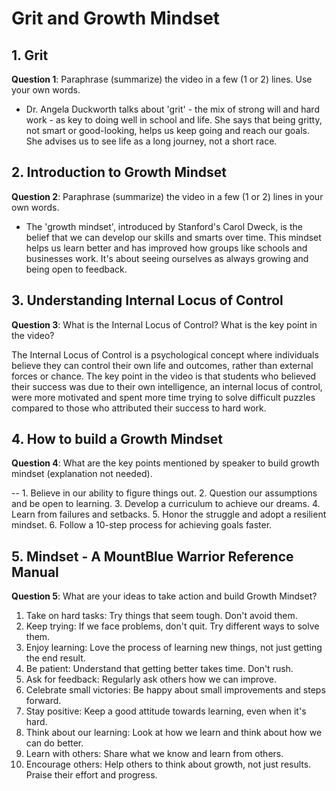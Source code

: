 # Grit and Growth Mindset

## 1. Grit
**Question 1**: Paraphrase (summarize) the video in a few (1 or 2) lines. Use your own words.

- Dr. Angela Duckworth talks about 'grit' - the mix of strong will and hard work - as key to doing well in school and life. She says that being gritty, not smart or good-looking, helps us keep going and reach our goals. She advises us to see life as a long journey, not a short race.

## 2. Introduction to Growth Mindset
**Question 2**: Paraphrase (summarize) the video in a few (1 or 2) lines in your own words.

- The 'growth mindset', introduced by Stanford's Carol Dweck, is the belief that we can develop our skills and smarts over time. This mindset helps us learn better and has improved how groups like schools and businesses work. It's about seeing ourselves as always growing and being open to feedback.

## 3. Understanding Internal Locus of Control
**Question 3**: What is the Internal Locus of Control? What is the key point in the video?

The Internal Locus of Control is a psychological concept where individuals believe they can control their own life and outcomes, rather than external forces or chance. The key point in the video is that students who believed their success was due to their own intelligence, an internal locus of control, were more motivated and spent more time trying to solve difficult puzzles compared to those who attributed their success to hard work.

## 4. How to build a Growth Mindset
**Question 4**: What are the key points mentioned by speaker to build growth mindset (explanation not needed).

-- 1. Believe in our ability to figure things out.
2. Question our assumptions and be open to learning.
3. Develop a curriculum to achieve our dreams.
4. Learn from failures and setbacks.
5. Honor the struggle and adopt a resilient mindset.
6. Follow a 10-step process for achieving goals faster.

## 5. Mindset - A MountBlue Warrior Reference Manual
**Question 5**: What are your ideas to take action and build Growth Mindset?
1. Take on hard tasks: Try things that seem tough. Don't avoid them.
2. Keep trying: If we face problems, don't quit. Try different ways to solve them.
3. Enjoy learning: Love the process of learning new things, not just getting the end result.
4. Be patient: Understand that getting better takes time. Don't rush.
5. Ask for feedback: Regularly ask others how we can improve.
6. Celebrate small victories: Be happy about small improvements and steps forward.
7. Stay positive: Keep a good attitude towards learning, even when it's hard.
8. Think about our learning: Look at how we learn and think about how we can do better.
9. Learn with others: Share what we know and learn from others.
10. Encourage others: Help others to think about growth, not just results. Praise their effort and progress.
